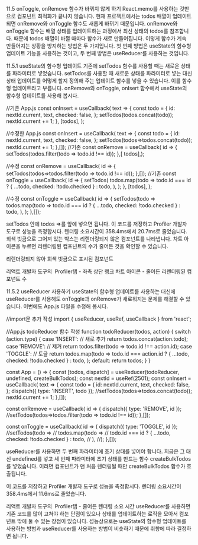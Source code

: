 11.5 onToggle, onRemove 함수가 바뀌지 않게 하기
React.memo를 사용하는 것만으로 컴포넌트 최적화가 끝나지 않습니다. 현재 프로젝트에서는 todos 배열이 업데이트되면 onRemove와 onToggle 함수도 새롭게 바뀌기 때문입니다. onRemove와 onToggle 함수는 배열 상태를 업데이트하는 과정에서 최신 상태의 todos를 참조합니다. 때문에 todos 배열이 바뀔 때마다 함수가 새로 만들어집니다. 이렇게 함수가 계속 만들어지는 상황을 방지하는 방법은 두 가지입니다. 첫 번째 방법은 useState의 함수형 업데이트 기능을 사용하는 것이고, 두 번째 방법은 useReducer를 사용하는 것입니다.





11.5.1 useState의 함수형 업데이트
기존에 setTodos 함수를 사용할 때는 새로운 상태를 파라미터로 넣었습니다. setTodos를 사용할 때 새로운 상태를 파라미터로 넣는 대신 상태 업데이트를 어떻게 할지 정의해 주는 업데이트 함수를 넣을 수 있습니다. 이를 함수형 업데이트라고 부릅니다. onRemove와 onToggle, onIsert 함수에서 useState의 함수형 업데이트를 사용해 봅시다.

//기존 App.js
const onInsert = useCallback(
    text => {
      const todo = {
        id: nextId.current,
        text,
        checked: false,
      };
      setTodos(todos.concat(todo));
      nextId.current += 1;
    },
    [todos],
);

//수정한 App.js
const onInsert = useCallback(
    text => {
      const todo = {
        id: nextId.current,
        text,
        checked: false,
      };
      setTodos(todos=>todos.concat(todo));
      nextId.current += 1;
    },[]);
//기존
const onRemove = useCallback(
    id => {
      setTodos(todos.filter(todo => todo.id !== id));
    },[ todos],);

//수정
const onRemove = useCallback(
    id => {
      setTodos(todos=>todos.filter(todo => todo.id !== id));
    },[]);
//기존
const onToggle = useCallback(
    id => {
      setTodos(
        todos.map(todo =>
          todo.id === id ? { ...todo, checked: !todo.checked } : todo,
        ),
      );
    },
    [todos],
);

//수정
const onToggle = useCallback(
    id => {
      setTodos(todo =>
        todos.map(todo =>
          todo.id === id ? { ...todo, checked: !todo.checked } : todo,
        ),
      );
    },[]);


setTodos 안에 todos =>를 앞에 넣으면 됩니다. 이 코드를 저장하고 Profiler 개발자 도구로 성능을 측정합시다. 렌더링 소요시간이 358.4ms에서 20.7ms로 줄었습니다. 회색 빗금으로 그어져 있는 박스는 리렌더링되지 않은 컴포넌트를 나타냅니다. 차트 아이콘을 누르면 리렌더링된 컴포넌트의 수가 줄어든 것을 확인할 수 있습니다.


리렌더링되지 않아 회색 빗금으로 표시된 컴포넌트

리액트 개발자 도구의&nbsp; Profiler탭 - 좌측 상단 랭크 차트 아이콘 - 줄어든 리렌더링된 컴포넌트 수






11.5.2 useReducer 사용하기
useState의 함수형 업데이트를 사용하는 대신에 useReducer를 사용해도 onToggle과 onRemove가 새로워지는 문제를 해결할 수 있습니다. 이번에도 App.js 파일을 수정해 봅시다.

//import문 추가 작성
import { useReducer, useRef, useCallback } from 'react';

//App.js todoReducer 함수 작성
function todoReducer(todos, action) {
  switch (action.type) {
    case 'INSERT': // 새로 추가
      return todos.concat(action.todo);
    case 'REMOVE': // 제거
      return todos.filter(todo => todo.id !== action.id);
    case 'TOGGLE': // 토글
      return todos.map(todo =>
        todo.id === action.id ? { ...todo, checked: !todo.checked } : todo,
      );
    default:
      return todos;
  }
}

const App = () => {
  const [todos, dispatch] = useReducer(todoReducer, undefined, createBulkTodos);
  const nextId = useRef(2501);
  const onInsert = useCallback(
    text => {
      const todo = {
        id: nextId.current,
        text,
        checked: false,
      };
      dispatch({ type: 'INSERT', todo });
      //setTodos(todos=>todos.concat(todo));
      nextId.current += 1;
    },[]);

  const onRemove = useCallback(
    id => {
      dispatch({ type: 'REMOVE', id });
      //setTodos(todos=>todos.filter(todo => todo.id !== id));
    },[]);

  const onToggle = useCallback(
    id => {
      dispatch({ type: 'TOGGLE', id });
      //setTodos(todo =>
      //  todos.map(todo =>
      //    todo.id === id ? { ...todo, checked: !todo.checked } : todo,
      //  ),
      //);
    },[]);


useReducer를 사용하면 두 번째 파라미터에 초기 상태를 넣어야 합니다. 지금은 그 대신 undefined를 넣고 세 번째 파라미터에 초기 상태를 만드는 함수 createBulkTodos를 넣었습니다. 이러면 컴포넌트가 맨 처음 렌더링될 때만 createBulkTodos 함수가 호출됩니다.

이 코드를 저장하고 Profiler 개발자 도구로 성능을 측정합시다. 렌더링 소요시간이 358.4ms에서 11.6ms로 줄었습니다.


리액트 개발자 도구의&nbsp; Profiler탭 - 줄어든 렌더링 소요 시간
useReducer를 사용하면 기존 코드를 많이 고쳐야 하는 단점이 있으나 상태를 업데이트하는 로직을 모아서 컴포넌트 밖에 둘 수 있는 장점이 있습니다. 성능상으로는 useState의 함수형 업데이트를 사용하는 방법과 useReducer를 사용하는 방법이 비슷하기 때문에 취향에 따라 결정하면 됩니다.
